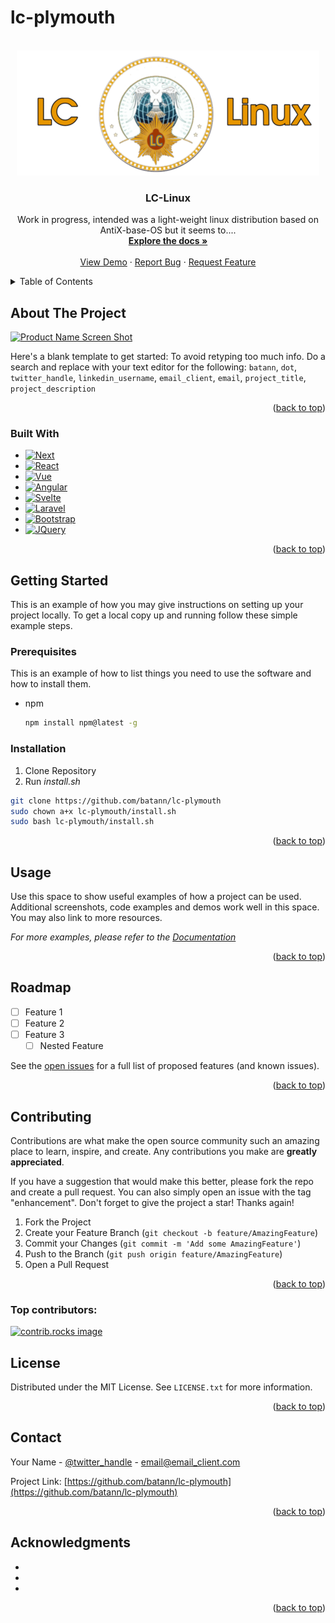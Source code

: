 # lc-plymouth
<a id="dot-top"></a>

<!-- PROJECT LOGO -->
<br />
<div align="center">
  <a href="https://github.com/batann/lc-plymouth/images/logo.png">
    <img src="images/logo.png" alt="Logo" width="484" height="200">
  </a>

<h3 align="center">LC-Linux</h3>

  <p align="center">
    Work in progress,
    intended was a light-weight linux distribution based on AntiX-base-OS
    but it seems to....
    <br />
    <a href="https://github.com/batann/lc-plymouth"><strong>Explore the docs »</strong></a>
    <br />
    <br />
    <a href="https://github.com/batann/lc-plymouth">View Demo</a>
    ·
    <a href="https://github.com/batann/lc-plymouth/issues/new?labels=bug&template=bug-report---.md">Report Bug</a>
    ·
    <a href="https://github.com/batann/lc-plymouth/issues/new?labels=enhancement&template=feature-request---.md">Request Feature</a>
  </p>
</div>



<!-- TABLE OF CONTENTS -->
<details>
  <summary>Table of Contents</summary>
  <ol>
    <li>
      <a href="#about-the-project">About The Project</a>
      <ul>
        <li><a href="#built-with">Built With</a></li>
      </ul>
    </li>
    <li>
      <a href="#getting-started">Getting Started</a>
      <ul>
        <li><a href="#prerequisites">Prerequisites</a></li>
        <li><a href="#installation">Installation</a></li>
      </ul>
    </li>
    <li><a href="#usage">Usage</a></li>
    <li><a href="#roadmap">Roadmap</a></li>
    <li><a href="#contributing">Contributing</a></li>
    <li><a href="#license">License</a></li>
    <li><a href="#contact">Contact</a></li>
    <li><a href="#acknowledgments">Acknowledgments</a></li>
  </ol>
</details>



<!-- ABOUT THE PROJECT -->
## About The Project

[![Product Name Screen Shot][product-screenshot]](https://example.com)

Here's a blank template to get started: To avoid retyping too much info. Do a search and replace with your text editor for the following: `batann`, `dot`, `twitter_handle`, `linkedin_username`, `email_client`, `email`, `project_title`, `project_description`

<p align="right">(<a href="#dot-top">back to top</a>)</p>



### Built With

* [![Next][Next.js]][Next-url]
* [![React][React.js]][React-url]
* [![Vue][Vue.js]][Vue-url]
* [![Angular][Angular.io]][Angular-url]
* [![Svelte][Svelte.dev]][Svelte-url]
* [![Laravel][Laravel.com]][Laravel-url]
* [![Bootstrap][Bootstrap.com]][Bootstrap-url]
* [![JQuery][JQuery.com]][JQuery-url]

<p align="right">(<a href="#dot-top">back to top</a>)</p>



<!-- GETTING STARTED -->
## Getting Started

This is an example of how you may give instructions on setting up your project locally.
To get a local copy up and running follow these simple example steps.

### Prerequisites

This is an example of how to list things you need to use the software and how to install them.
* npm
  ```sh
  npm install npm@latest -g
  ```

### Installation

1. Clone Repository
2. Run <i>install.sh</i>


  ```sh
  git clone https://github.com/batann/lc-plymouth
  sudo chown a+x lc-plymouth/install.sh
  sudo bash lc-plymouth/install.sh
 ```

<p align="right">(<a href="#dot-top">back to top</a>)</p>



<!-- USAGE EXAMPLES -->
## Usage

Use this space to show useful examples of how a project can be used. Additional screenshots, code examples and demos work well in this space. You may also link to more resources.

_For more examples, please refer to the [Documentation](https://example.com)_

<p align="right">(<a href="#dot-top">back to top</a>)</p>



<!-- ROADMAP -->
## Roadmap

- [ ] Feature 1
- [ ] Feature 2
- [ ] Feature 3
    - [ ] Nested Feature

See the [open issues](https://github.com/batann/lc-plymouth/issues) for a full list of proposed features (and known issues).

<p align="right">(<a href="#dot-top">back to top</a>)</p>



<!-- CONTRIBUTING -->
## Contributing

Contributions are what make the open source community such an amazing place to learn, inspire, and create. Any contributions you make are **greatly appreciated**.

If you have a suggestion that would make this better, please fork the repo and create a pull request. You can also simply open an issue with the tag "enhancement".
Don't forget to give the project a star! Thanks again!

1. Fork the Project
2. Create your Feature Branch (`git checkout -b feature/AmazingFeature`)
3. Commit your Changes (`git commit -m 'Add some AmazingFeature'`)
4. Push to the Branch (`git push origin feature/AmazingFeature`)
5. Open a Pull Request

<p align="right">(<a href="#dot-top">back to top</a>)</p>

### Top contributors:

<a href="https://github.com/batann/lc-plymouth/graphs/contributors">
  <img src="https://contrib.rocks/image?repo=batann/lc-plymouth" alt="contrib.rocks image" />
</a>



<!-- LICENSE -->
## License

Distributed under the MIT License. See `LICENSE.txt` for more information.

<p align="right">(<a href="#dot-top">back to top</a>)</p>



<!-- CONTACT -->
## Contact

Your Name - [@twitter_handle](https://twitter.com/twitter_handle) - email@email_client.com

Project Link: [https://github.com/batann/lc-plymouth](https://github.com/batann/lc-plymouth)

<p align="right">(<a href="#dot-top">back to top</a>)</p>



<!-- ACKNOWLEDGMENTS -->
## Acknowledgments

* []()
* []()
* []()

<p align="right">(<a href="#dot-top">back to top</a>)</p>



<!-- MARKDOWN LINKS & IMAGES -->
<!-- https://www.markdownguide.org/basic-syntax/#reference-style-links -->
[contributors-shield]: https://img.shields.io/github/contributors/batann/lc-plymouth.svg?style=for-the-badge
[contributors-url]: https://github.com/batann/lc-plymouth/graphs/contributors
[forks-shield]: https://img.shields.io/github/forks/batann/lc-plymouth.svg?style=for-the-badge
[forks-url]: https://github.com/batann/lc-plymouth/network/members
[stars-shield]: https://img.shields.io/github/stars/batann/lc-plymouth.svg?style=for-the-badge
[stars-url]: https://github.com/batann/lc-plymouth/stargazers
[issues-shield]: https://img.shields.io/github/issues/batann/lc-plymouth.svg?style=for-the-badge
[issues-url]: https://github.com/batann/lc-plymouth/issues
[license-shield]: https://img.shields.io/github/license/batann/lc-plymouth.svg?style=for-the-badge
[license-url]: https://github.com/batann/lc-plymouth/blob/master/LICENSE.txt
[linkedin-shield]: https://img.shields.io/badge/-LinkedIn-black.svg?style=for-the-badge&logo=linkedin&colorB=555
[linkedin-url]: https://linkedin.com/in/linkedin_username
[product-screenshot]: images/screenshot.png
[Next.js]: https://img.shields.io/badge/next.js-000000?style=for-the-badge&logo=nextdotjs&logoColor=white
[Next-url]: https://nextjs.org/
[React.js]: https://img.shields.io/badge/React-20232A?style=for-the-badge&logo=react&logoColor=61DAFB
[React-url]: https://reactjs.org/
[Vue.js]: https://img.shields.io/badge/Vue.js-35495E?style=for-the-badge&logo=vuedotjs&logoColor=4FC08D
[Vue-url]: https://vuejs.org/
[Angular.io]: https://img.shields.io/badge/Angular-DD0031?style=for-the-badge&logo=angular&logoColor=white
[Angular-url]: https://angular.io/
[Svelte.dev]: https://img.shields.io/badge/Svelte-4A4A55?style=for-the-badge&logo=svelte&logoColor=FF3E00
[Svelte-url]: https://svelte.dev/
[Laravel.com]: https://img.shields.io/badge/Laravel-FF2D20?style=for-the-badge&logo=laravel&logoColor=white
[Laravel-url]: https://laravel.com
[Bootstrap.com]: https://img.shields.io/badge/Bootstrap-563D7C?style=for-the-badge&logo=bootstrap&logoColor=white
[Bootstrap-url]: https://getbootstrap.com
[JQuery.com]: https://img.shields.io/badge/jQuery-0769AD?style=for-the-badge&logo=jquery&logoColor=white
[JQuery-url]: https://jquery.com 



